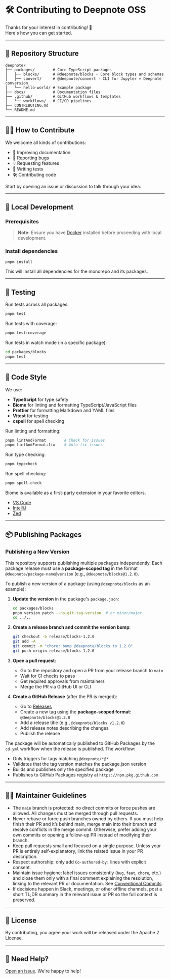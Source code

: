 # 🛠️ Contributing to Deepnote OSS

Thanks for your interest in contributing! 🎉  
Here's how you can get started.

---

## 📂 Repository Structure

```text
deepnote/
├── packages/        # Core TypeScript packages
│   ├── blocks/      # @deepnote/blocks - Core block types and schemas
│   ├── convert/     # @deepnote/convert - CLI for Jupyter ↔ Deepnote conversion
│   └── hello-world/ # Example package
├── docs/            # Documentation files
├── .github/         # GitHub workflows & templates
│   └── workflows/   # CI/CD pipelines
├── CONTRIBUTING.md
└── README.md
```

---

## 🧑‍💻 How to Contribute

We welcome all kinds of contributions:

- 📝 Improving documentation
- 💬 Reporting bugs
- 💡 Requesting features
- 🧪 Writing tests
- 🛠️ Contributing code

Start by opening an issue or discussion to talk through your idea.

---

## 🚀 Local Development

### Prerequisites

> **Note:** Ensure you have [Docker](https://www.docker.com/get-started) installed before proceeding with local development.

### Install dependencies

```bash
pnpm install
```

This will install all dependencies for the monorepo and its packages.

---

## 🧪 Testing

Run tests across all packages:

```bash
pnpm test
```

Run tests with coverage:

```bash
pnpm test:coverage
```

Run tests in watch mode (in a specific package):

```bash
cd packages/blocks
pnpm test
```

---

## 🧼 Code Style

We use:

- **TypeScript** for type safety
- **Biome** for linting and formatting TypeScript/JavaScript files
- **Prettier** for formatting Markdown and YAML files
- **Vitest** for testing
- **cspell** for spell checking

Run linting and formatting:

```bash
pnpm lintAndFormat        # Check for issues
pnpm lintAndFormat:fix    # Auto-fix issues
```

Run type checking:

```bash
pnpm typecheck
```

Run spell checking:

```bash
pnpm spell-check
```

Biome is available as a first-party extension in your favorite editors.

- [VS Code](https://biomejs.dev/guides/editors/first-party-extensions/#vs-code)
- [IntelliJ](https://biomejs.dev/guides/editors/first-party-extensions/#intellij)
- [Zed](https://biomejs.dev/guides/editors/first-party-extensions/#zed)

---

## 📦 Publishing Packages

### Publishing a New Version

This repository supports publishing multiple packages independently. Each package release must use a **package-scoped tag** in the format `@deepnote/package-name@version` (e.g., `@deepnote/blocks@1.2.0`).

To publish a new version of a package (using `@deepnote/blocks` as an example):

1. **Update the version** in the package's `package.json`:

   ```bash
   cd packages/blocks
   pnpm version patch --no-git-tag-version  # or minor/major
   cd ../..
   ```

2. **Create a release branch and commit the version bump**:

   ```bash
   git checkout -b release/blocks-1.2.0
   git add -A
   git commit -m "chore: bump @deepnote/blocks to 1.2.0"
   git push origin release/blocks-1.2.0
   ```

3. **Open a pull request**:
   - Go to the repository and open a PR from your release branch to `main`
   - Wait for CI checks to pass
   - Get required approvals from maintainers
   - Merge the PR via GitHub UI or CLI

4. **Create a GitHub Release** (after the PR is merged):
   - Go to [Releases](https://github.com/deepnote/deepnote/releases/new)
   - Create a new tag using the **package-scoped format**: `@deepnote/blocks@1.2.0`
   - Add a release title (e.g., `@deepnote/blocks v1.2.0`)
   - Add release notes describing the changes
   - Publish the release

The package will be automatically published to GitHub Packages by the `cd.yml` workflow when the release is published. The workflow:

- Only triggers for tags matching `@deepnote/*@*`
- Validates that the tag version matches the package.json version
- Builds and publishes only the specified package
- Publishes to GitHub Packages registry at `https://npm.pkg.github.com`

---

## 🧑‍🔧 Maintainer Guidelines

- The `main` branch is protected: no direct commits or force pushes are allowed. All changes must be merged through pull requests.
- Never rebase or force push branches owned by others. If you must help finish their PR and it’s behind main, merge main into their branch and resolve conflicts in the merge commit. Otherwise, prefer adding your own commits or opening a follow-up PR instead of modifying their branch.
- Keep pull requests small and focused on a single purpose. Unless your PR is entirely self-explanatory, link the related issue in your PR description.
- Respect authorship: only add `Co-authored-by:` lines with explicit consent.
- Maintain issue hygiene: label issues consistently (`bug`, `feat`, `chore`, etc.) and close them only with a final comment explaining the resolution, linking to the relevant PR or documentation. See [Conventional Commits](https://www.conventionalcommits.org/en/v1.0.0/#summary).
- If decisions happen in Slack, meetings, or other offline channels, post a short TL;DR summary in the relevant issue or PR so the full context is preserved.

---

## 📄 License

By contributing, you agree your work will be released under the Apache 2 License.

---

## 🙌 Need Help?

[Open an issue](https://github.com/deepnote/deepnote/issues/new). We're happy to help!
